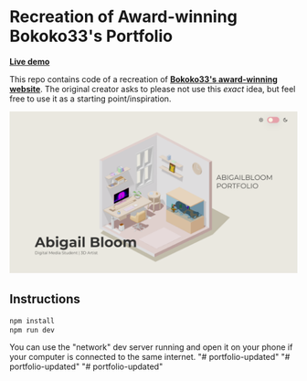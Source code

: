 # Recreation of Award-winning Bokoko33's Portfolio

**[Live demo](https://abigail-bloom-portolio-bokoko33.vercel.app/)**

This repo contains code of a recreation of **[Bokoko33's award-winning website](https://bokoko33.me/)**. The original creator asks to please not use this _exact_ idea,
but feel free to use it as a starting point/inspiration.

![Home page screenshot](public/social/screenshot.png?raw=true "Home page screenshot")

## Instructions

```
npm install
npm run dev
```

You can use the "network" dev server running and open it on your phone if your computer is connected to the same internet.
"# portfolio-updated" 
"# portfolio-updated" 
"# portfolio-updated" 
